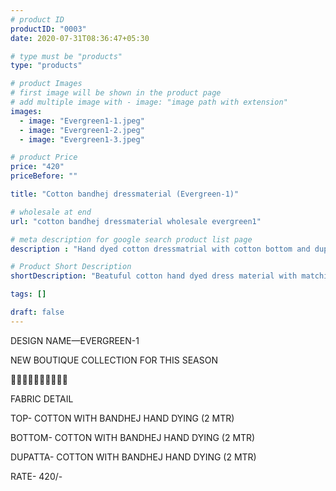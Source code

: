 ```yaml
---
# product ID
productID: "0003"
date: 2020-07-31T08:36:47+05:30

# type must be "products"
type: "products"

# product Images
# first image will be shown in the product page
# add multiple image with - image: "image path with extension"
images:
  - image: "Evergreen1-1.jpeg"
  - image: "Evergreen1-2.jpeg"
  - image: "Evergreen1-3.jpeg"

# product Price
price: "420"
priceBefore: ""

title: "Cotton bandhej dressmaterial (Evergreen-1)"

# wholesale at end 
url: "cotton bandhej dressmaterial wholesale evergreen1"

# meta description for google search product list page
description : "Hand dyed cotton dressmatrial with cotton bottom and dupatta"

# Product Short Description
shortDescription: "Beatuful cotton hand dyed dress material with matching cotton bottom and dupatta."

tags: []

draft: false
---
```

DESIGN NAME—EVERGREEN-1

NEW BOUTIQUE COLLECTION FOR THIS SEASON

🌷🌷🌷🌷🌷🌷🌷🌷🌷🌷

FABRIC DETAIL

TOP- COTTON WITH BANDHEJ HAND DYING (2 MTR)

BOTTOM- COTTON WITH BANDHEJ HAND DYING (2 MTR)

DUPATTA- COTTON WITH BANDHEJ HAND DYING (2 MTR)

RATE- 420/-

